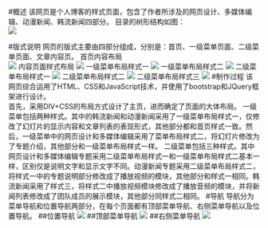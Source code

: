 #概述
    该网页是个人博客的样式页面，包含了作者所涉及的网页设计、多媒体编辑、动漫新闻、韩流新闻四部分。
目录的树形结构如图：<br/>
<img src="http://koastal-pic.stor.sinaapp.com/QQ%E6%88%AA%E5%9B%BE20150623172054.png"/>
 
#版式说明
        网页的版式主要由四部分组成，分别是：首页、一级菜单页面、二级菜单页面、文章内容页。
        首页内容布局<br/>
<img src="http://koastal-pic.stor.sinaapp.com/QQ%E6%88%AA%E5%9B%BE20150623172321.png">
        内容页面样式布局
<img src="http://koastal-pic.stor.sinaapp.com/%E5%86%85%E5%AE%B9.png">
        一级菜单布局样式一
<img src="http://koastal-pic.stor.sinaapp.com/11.png">
        一级菜单布局样式二
<img src="http://koastal-pic.stor.sinaapp.com/12.png">
        二级菜单布局样式一
<img src="http://koastal-pic.stor.sinaapp.com/21.png">
        二级菜单布局样式二
<img src="http://koastal-pic.stor.sinaapp.com/22.png">
        二级菜单布局样式三
<img src="http://koastal-pic.stor.sinaapp.com/23.png">
#制作过程
该网页综合运用了HTML、CSS和JavaScript技术，并使用了bootstrap和JQuery框架进行设计。  
首先，采用DIV+CSS的布局方式设计了主页，进而确定了页面的大体布局。
一级菜单包括两种样式。其中的韩流新闻和动漫新闻采用了一级菜单布局样式一，仅修改了幻灯片的显示内容和文章列表的表现形式，其他部分都和首页样式一致。然后，一级菜单中的网页设计和多媒体编辑采用了菜单布局样式二，将幻灯片修改为了专题介绍，其他部分和一级菜单布局样式一样。
        二级菜单包括三种样式。其中网页设计和多媒体编辑专题采用二级菜单布局样式一和一级菜单布局样式二基本一样，区别仅是说明文字和显示文字不同。动漫新闻专题采用二级菜单布局样式二，将样式一中的专题说明部分修改成了播放视频的模块，其他部分和样式一相同。韩流新闻采用了样式三，将样式二中播放视频模块修改成了播放音频的模块，并将新闻列表修改成了团队成员的展示模块，其他部分同样式二相同。 
#导航
        导航分为菜单导航和位置导航两部分，在每个页面都有顶部菜单导航、右侧菜单导航以及位置导航。
##位置导航
<img src="http://koastal-pic.stor.sinaapp.com/wz.png">
##顶部菜单导航
<img src="http://koastal-pic.stor.sinaapp.com/tp.png">
##右侧菜单导航
<img src="http://koastal-pic.stor.sinaapp.com/right.png">
 

